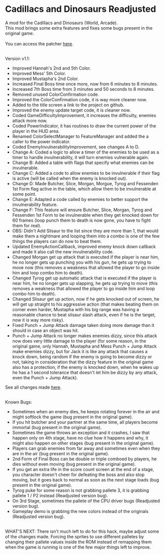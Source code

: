 # Cadillacs and Dinosaurs Readjusted
A mod for the Cadillacs and Dinosaurs (World, Arcade).
<br/>
This mod brings some extra features and fixes some bugs present in the original game.
<br/><br/>
You can access the patcher [here](https://gamehackfan.github.io/dinore/).
<br/><br/>

Version v1.1:
- Improved Hannah's 2nd and 5th Color.
- Improved Mess' 5th Color.
- Improved Mustapha's 2nd Color.
- Increased Final Boss time once more, now from 6 minutes to 8 minutes.
- Increased 7th Boss time from 3 minutes and 50 seconds to 8 minutes.
- Removed unused ColorConfirmation code.
- Improved the ColorConfirmation code, it is way more cleaner now.
- Added to the title screen a link to the project on github.
- Improved the enemy update target code, it is cleaner now.
- Coded GameDifficultyImprovement, it increases the difficulty, enemies attack more now.
- Coded PowerIndicator, it has routines to draw the current power of the player in the HUD area.
- Renamed ColorSelectManager to FeatureManager and added the a caller to the power indicator.
- Coded EnemyInvulnerabilityImprovement, see changes A to D.
- Change A: Coded a logic to allow a timer of the enemies to be used as a timer to handle invulnerability, it will turn enemies vulnerable again.
- Change B: Added a table with flags that specify what enemies can be invulnerable.
- Change C: Added a code to allow enemies to be invulnerable if their flag is active (will be called when the enemy is knocked out).
- Change D: Made Butcher, Slice, Morgan, Morgue, Tyrog and Fessenden 1st Form flag active in the table, which allow them to be invulnerable at some point.
- Change E: Adapted a code called by enemies to better support the invulnerability feature.
- Change F: This feature will ensure Butcher, Slice, Morgan, Tyrog and Fessenden 1st Form to be invulnerable when they get knocked down for 60 frames (loop punch them to death is now gone, you have to fight them for real).
- OBS: Didn't Add Slisaur to the list since they are more than 1, that would make them a nightmare and looping them into a combo is one of the few things the players can do now to beat them.
- Updated EnemyActionCallback, improved enemy knock down callback and made it also call the new invulnerability code.
- Changed Morgan get up attack that is executed if the player is near him, he no longer gets up punching you with his gun, he gets up trying to move now (this removes a weakness that allowed the player to go inside him and loop combo him to death).
- Changed Tyrog get up automatic attack that is executed if the player is near him, he no longer gets up slapping, he gets up trying to move (this removes a weakness that allowed the player to go inside him and loop combo him to death).
- Changed Slisaur get up action, now if he gets knocked out of screen, he will get up straight to his aggressive action (that makes beating them on corner even harder, Mustapha with his 
big range was having a reasonable chance to beat slisaur slash attack, even if he is the target, now it is way more risky).
- Fixed Punch + Jump Attack damage taken doing more damage than it should in case an object was hit.
- Punch + Jump Attack no longer makes enemies dizzy, since this attack now does very little damage to the player (for some reason, in the original game, only Hannah, Mustapha and Mess Punch + Jump Attack make enemies dizzy, but for Jack it is like any attack that causes a knock down, being random if the enemy is going to become dizzy or not, taking in consideration that the dizzy feature in the original game also has a protection, if the enemy is knocked down, when he wakes up he has a 1 second tolerance that doesn't let him be dizzy by any attack, even the Punch + Jump Attack).

See all changes made [here](https://github.com/GameHackFan/dinore/blob/main/changelog).
<br/><br/>

Known Bugs:
- Sometimes when an enemy dies, he keeps rotating forever in the air and might softlock the game (bug present in the original game).
- If you hit butcher and your partner at the same time, all players become immortal (bug present in the original game).
- Sometimes the game throws an exception and it crashes, I saw that happen only on 4th stage, have no clue how it happens and why, it might also happen on other stages (bug present in the original game).
- Players can grab enemies from far away and sometimes even when they are in the air (bug present in the original game).
- 2nd Form of Final Boss can be double or triple comboed by players, he dies without even moving (bug present in the original game).
- If you get an extra life in the score count screen at the end of a stage, you character doesn't cheer for defeating the boss and also stop moving, but it goes back to normal as soon as the next stage loads (bug present in the original game).
- Tyrog puke for some reason is not grabbing pallete 3, it is grabbing pallete 1 / P2 instead (Readjusted version bug).
- On 3rd Stage, sometimes the pallete of the CPU driver bugs (Readjusted version bug).
- Gameplay demo is grabbing the new colors instead of the originals (Readjusted version bug).
<br/><br/>



WHAT'S NEXT: There isn't much left to do for this hack, maybe adjust some of the changes made. Forcing the sprites to use different palletes by changing their pallete values inside the ROM instead of remapping them when the game is running is one of the few major things left to improve.
